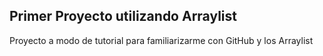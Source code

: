 ## Primer Proyecto utilizando Arraylist

Proyecto a modo de tutorial para familiarizarme con GitHub y los Arraylist
